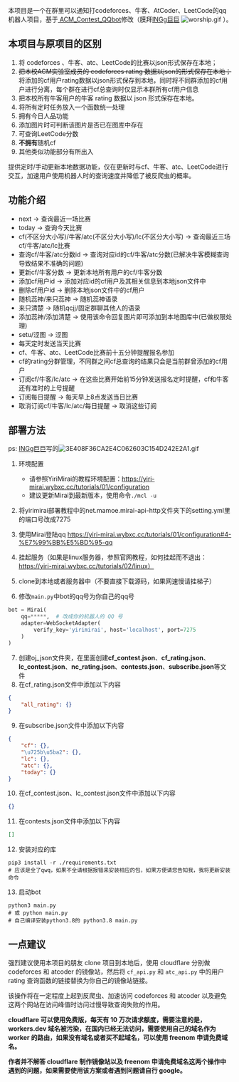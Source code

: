 本项目是一个在群里可以通知打codeforces、牛客、AtCoder、LeetCode的qq机器人项目，基于<a href="https://github.com/INGg/ACM_Contest_QQbot" target="__blank">
ACM_Contest_QQbot</a>修改（膜拜<a href="https://github.com/INGg" target="__blank">INGg巨巨</a>
![worship.gif](https://s2.loli.net/2022/02/27/VexPg9Nb5AT8cD3.gif) ）。

## 本项目与原项目的区别

1. 将 codeforces 、牛客、atc、LeetCode的比赛以json形式保存在本地；
2. ~~把本校ACM实验室成员的 codeforces rating 数据以json的形式保存在本地；~~ 将添加的cf用户rating数据以json形式保存到本地，同时将不同群添加的cf用户进行分离，每个群在进行cf总查询时仅显示本群所有cf用户信息
3. 把本校所有牛客用户的牛客 rating 数据以 json 形式保存在本地。
4. 将所有定时任务放入一个函数统一处理
5. 拥有今日人品功能
6. 添加图片时可判断该图片是否已在图库中存在
7. 可查询LeetCode分数
8. **不拥有**随机cf
9. 其他类似功能部分有所出入

提供定时/手动更新本地数据功能，仅在更新时与cf、牛客、atc、LeetCode进行交互，加速用户使用机器人时的查询速度并降低了被反爬虫的概率。

## 功能介绍  
- next -> 查询最近一场比赛
- today -> 查询今天比赛
- cf(不区分大小写)/牛客/atc(不区分大小写)/lc(不区分大小写) -> 查询最近三场cf/牛客/atc/lc比赛
- 查询cf/牛客/atc分数id -> 查询对应id的cf/牛客/atc分数(已解决牛客模糊查询导致结果不准确的问题)
- 更新cf/牛客分数 -> 更新本地所有用户的cf/牛客分数
- 添加cf用户id -> 添加对应id的cf用户及其相关信息到本地json文件中
- 删除cf用户id -> 删除本地json文件中的cf用户
- 随机蕊神/来只蕊神 -> 随机蕊神语录
- 来只清楚 -> 随机qcjj/固定群聊其他人的语录
- 添加蕊神/添加清楚 -> 使用该命令回复图片即可添加到本地图库中(已做权限处理)
- setu/涩图 -> 涩图
- 每天定时发送当天比赛
- cf、牛客、atc、LeetCode比赛前十五分钟提醒报名参加
- cf的rating分群管理，不同群之间cf总查询的结果只会是当前群曾添加的cf用户
- 订阅cf/牛客/lc/atc -> 在这些比赛开始前15分钟发送报名定时提醒，cf和牛客还有准时的上号提醒
- 订阅每日提醒 -> 每天早上8点发送当日比赛
- 取消订阅cf/牛客/lc/atc/每日提醒 -> 取消这些订阅

## 部署方法
ps: [INGg巨巨](https://github.com/INGg)写的![3E408F36CA2E4C062603C154D242E2A1.gif](https://s2.loli.net/2022/09/28/oQ2pRUFLIenZEGM.gif)

1. 环境配置
   * 请参照YiriMirai的教程环境配置：https://yiri-mirai.wybxc.cc/tutorials/01/configuration
   * 建议更新Mirai到最新版本，使用命令`./mcl -u`

2. 将yirimirai部署教程中的net.mamoe.mirai-api-http文件夹下的setting.yml里的端口号改成7275

3. 使用Mirai登陆qq https://yiri-mirai.wybxc.cc/tutorials/01/configuration#4-%E7%99%BB%E5%BD%95-qq

4. 挂起服务（如果是linux服务器，参照官网教程，如何挂起而不退出：https://yiri-mirai.wybxc.cc/tutorials/02/linux）

5. clone到本地或者服务器中（不要直接下载源码，如果网速慢请挂梯子）

6. 修改`main.py`中bot的qq号为你自己的qq号
~~~python
bot = Mirai(
    qq=*****,  # 改成你的机器人的 QQ 号
    adapter=WebSocketAdapter(
        verify_key='yirimirai', host='localhost', port=7275
    )
)
~~~

7. 创建oj_json文件夹，在里面创建**cf_contest.json**、**cf_rating.json**、**lc_contest.json**、**nc_rating.json**、**contests.json**、**subscribe.json**等文件
8. 在cf_rating.json文件中添加以下内容
```json
{
    "all_rating": {}
}
```
9. 在subscribe.json文件中添加以下内容
```json
{
    "cf": {},
    "\u725b\u5ba2": {},
    "lc": {},
    "atc": {},
    "today": {}
}
```
10. 在cf_contest.json、lc_contest.json文件中添加以下内容
```json
{}
```
11. 在contests.json文件中添加以下内容
```json
[]
```

12. 安装对应的库
~~~shell
pip3 install -r ./requirements.txt
# 应该是全了qwq，如果不全请根据报错来安装相应的包，如果方便请您告知我，我将更新安装命令
~~~

13. 启动bot
~~~shell
python3 main.py
# 或 python main.py
# 自己编译安装python3.8的 python3.8 main.py
~~~

## 一点建议
强烈建议使用本项目的朋友 clone 项目到本地后，使用 cloudflare 分别做 codeforces 和 atcoder 的镜像站，然后将 `cf_api.py` 和 `atc_api.py` 中的用户 rating 查询函数的链接替换为你自己的镜像站链接。

该操作将在一定程度上起到反爬虫、加速访问 codeforces 和 atcoder 以及避免这两个网站在访问峰值时访问过慢导致查询失败的作用。

**cloudflare 可以使用免费版，每天有 10 万次请求额度，需要注意的是，workers.dev 域名被污染，在国内已经无法访问，需要使用自己的域名作为 worker 的路由，如果没有域名或者买不起域名，可以使用 freenom 申请免费域名。**

**作者并不解答 cloudflare 制作镜像站以及 freenom 申请免费域名这两个操作中遇到的问题，如果需要使用该方案或者遇到问题请自行 google。**